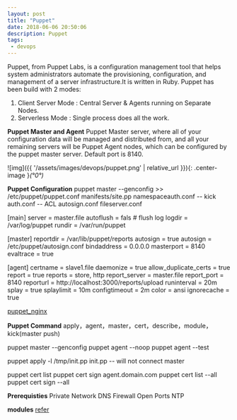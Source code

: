 ```yaml
---
layout: post
title: "Puppet"
date: 2018-06-06 20:50:06
description: Puppet
tags: 
 - devops
---
```


Puppet, from Puppet Labs, is a configuration management tool that helps system administrators automate the provisioning, configuration, and management of a server infrastructure.It is written in Ruby. 
Puppet has been build with 2 modes:
  1) Client Server Mode : Central Server & Agents running on Separate Nodes.
  2) Serverless Mode      : Single process does all the work.

**Puppet Master and Agent**
Puppet Master server, where all of your configuration data will be managed and distributed from, and all your remaining servers will be Puppet Agent nodes, which can be configured by the puppet master server. Default port is 8140.

![img]({{ '/assets/images/devops/puppet.png' | relative_url }}){: .center-image }*(°0°)*

**Puppet Configuration**
puppet master --genconfig >> /etc/puppet/puppet.conf
manifests/site.pp
namespaceauth.conf -- kick
auth.conf -- ACL
autosign.conf
fileserver.conf

[main]
server = master.file
autoflush = fals # flush log
logdir = /var/log/puppet
rundir = /var/run/puppet

[master]
reportdir = /var/lib/puppet/reports
autosign = true
autosign = /etc/puppet/autosign.conf
bindaddress = 0.0.0.0
masterport = 8140
evaltrace = true

[agent]
certname = slave1.file
daemonize = true
allow_duplicate_certs = true
report = true
reports = store, http
report_server = master.file
report_port = 8140
reporturl = http://localhost:3000/reports/upload
runinterval = 20m
splay = true
splaylimit = 10m
configtimeout = 2m
color = ansi
ignorecache = true

[puppet_nginx](https://github.com/voxpupuli/puppet-nginx/blob/master/manifests/service.pp)

**Puppet Command**
apply，agent，master，cert，describe，module，kick(master push)

puppet master --genconfig
puppet agent --noop
puppet agent --test

puppet apply -l /tmp/init.pp init.pp  -- will not connect master

puppet cert list
puppet cert sign agent.domain.com
puppet cert list --all
puppet cert sign --all


**Prerequisties**
Private Network DNS
Firewall Open Ports
NTP

**modules**
[refer](https://forge.puppet.com/)
